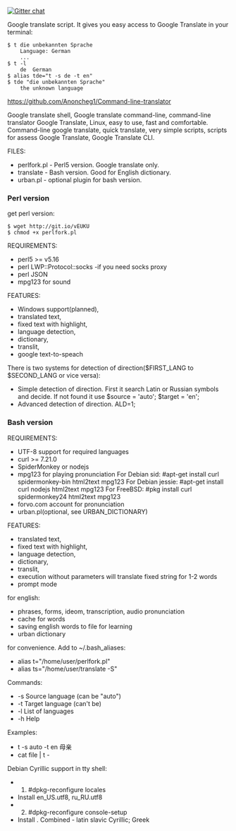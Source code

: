 [![Gitter chat](https://badges.gitter.im/cli/sonews.png)](https://gitter.im/Anoncheg1/Command-line-translator)

Google translate script. It gives you easy access to Google Translate in your terminal:

```
$ t die unbekannten Sprache
	Language: German
	...
$ t -l
	de	German
$ alias tde="t -s de -t en"
$ tde "die unbekannten Sprache"
	the unknown language
```

https://github.com/Anoncheg1/Command-line-translator

Google translate shell, Google translate command-line, command-line translator Google Translate, Linux, easy to use, fast and comfortable.
Command-line google translate, quick translate, very simple scripts, scripts for assess Google Translate, Google Translate CLI.

FILES:
- perlfork.pl - Perl5 version. Google translate only.
- translate - Bash version. Good for English dictionary.
- urban.pl - optional plugin for bash version.

### Perl version
get perl version:

    $ wget http://git.io/vEUKU
    $ chmod +x perlfork.pl

REQUIREMENTS:
- perl5 >= v5.16
- perl LWP::Protocol::socks -if you need socks proxy
- perl JSON
- mpg123 for sound

FEATURES:
  - Windows support(planned),
  - translated text,
  - fixed text with highlight,
  - language detection,
  - dictionary,
  - translit,
  - google text-to-speach

There is two systems for detection of direction($FIRST_LANG to $SECOND_LANG or vice versa):
- Simple detection of direction. First it search Latin or Russian symbols and decide. If not found it use $source = 'auto'; $target = 'en';
- Advanced detection of direction. ALD=1;

###  Bash version

REQUIREMENTS:
- UTF-8 support for required languages
- curl >= 7.21.0
- SpiderMonkey or nodejs
- mpg123 for playing pronunciation
For Debian sid: #apt-get install curl spidermonkey-bin html2text mpg123
For Debian jessie: #apt-get install curl nodejs html2text mpg123
For FreeBSD: #pkg install curl spidermonkey24 html2text mpg123
- forvo.com account for pronunciation
- urban.pl(optional, see URBAN_DICTIONARY)

FEATURES:
  - translated text,
  - fixed text with highlight,
  - language detection,
  - dictionary,
  - translit,
  - execution without parameters will translate fixed string for 1-2 words
  - prompt mode
  
for english: 
- phrases, forms, ideom, transcription, audio pronunciation
- cache for words
- saving english words to file for learning
- urban dictionary

for convenience. Add to ~/.bash_aliases:
- alias t="/home/user/perlfork.pl"
- alias ts="/home/user/translate -S"

Commands:
- -s Source language (can be "auto")
- -t Target language (can't be)
- -l List of languages
- -h Help

Examples:
- t -s auto -t en 母亲
- cat file | t -

Debian Cyrillic support in tty shell:
- 1)	#dpkg-reconfigure locales
- Install en_US.utf8, ru_RU.utf8
- 2)  #dpkg-reconfigure console-setup
- Install . Combined - latin slavic Cyrillic; Greek